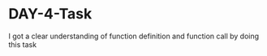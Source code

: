 # DAY-4-Task

I got a clear understanding of function definition and function call by doing this task
